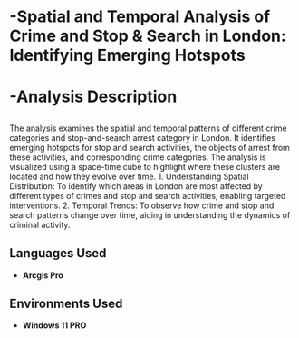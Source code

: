 <h1>-Spatial and Temporal Analysis of Crime and Stop & Search in London: Identifying Emerging Hotspots</h1>

<h1>-Analysis Description
<h2></h2>
The analysis examines the spatial and temporal patterns of different crime categories and stop-and-search arrest category in London. It identifies emerging hotspots for stop and search activities, the objects of arrest from these activities, and corresponding crime categories. The analysis is visualized using a space-time cube to highlight where these clusters are located and how they evolve over time.
1. Understanding Spatial Distribution: To identify which areas in London are most affected by different types of crimes and stop and search activities, enabling targeted interventions.
2. Temporal Trends: To observe how crime and stop and search patterns change over time, aiding in understanding the dynamics of criminal activity.
<br />


<h2>Languages Used</h2>

- <b>Arcgis Pro </b> 


<h2>Environments Used </h2>

- <b>Windows 11 PRO</b> 

